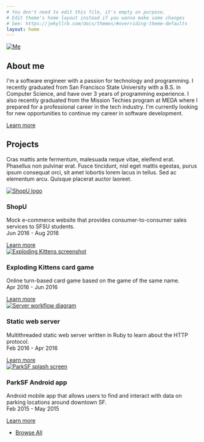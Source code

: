 ```yaml
---
# You don't need to edit this file, it's empty on purpose.
# Edit theme's home layout instead if you wanna make some changes
# See: https://jekyllrb.com/docs/themes/#overriding-theme-defaults
layout: home
---
```

<section id="wrapper">

  <!-- One -->
  <section id="one" class="wrapper spotlight style1">
    <div class="inner">
      <a href="https://linkedin.com/in/{{ site.linked_username }}" class="image">
        <img src="{{ "/assets/img/Luis_Estrada.jpg" }}" alt="Me" />
      </a>
      <div class="content">
        <h2 class="major">About me</h2>
        <p>
        I'm a software engineer with a passion for technology and programming.
        I recently graduated from San Francisco State University with a B.S. in
        Computer Science, and have over 3 years of programming experience.
        I also recently graduated from the Mission Techies program at MEDA
        where I prepared for a professional career in the tech industry.
        I'm currently looking for new opportunities to continue my career
        in software development.
        </p>
        <a href="#" class="special">Learn more</a>
      </div>
    </div>
  </section>

  <!-- Two -->
  <section id="two" class="wrapper alt style1">
    <div class="inner">
      <h2 class="major">Projects</h2>
      <p>Cras mattis ante fermentum, malesuada neque vitae, eleifend erat. Phasellus non pulvinar erat. Fusce tincidunt, nisl eget mattis egestas, purus ipsum consequat orci, sit amet lobortis lorem lacus in tellus. Sed ac elementum arcu. Quisque placerat auctor laoreet.</p>
      <section class="features">
        <article>
          <a href="{{ site.url }}{% link projects/shopu.md %}" class="image">
            <img src="{{ "/assets/img/shopu-mod.jpg" | relative_url }}" alt="ShopU logo" />
          </a>
          <h3 class="major">ShopU</h3>
          <p>Mock e-commerce website that provides consumer-to-consumer sales services to SFSU students.<br>Jun 2016 - Aug 2016</p>
          <a href="#" class="special">Learn more</a>
        </article>
        <article>
          <a href="{{ site.url }}{% link projects/exploding-kittens.md %}" class="image">
            <img src="{{ "/assets/img/exploding-kittens.jpg" | relative_url }}" alt="Exploding Kittens screenshot" />
          </a>
          <h3 class="major">Exploding Kittens card game</h3>
          <p>Online turn-based card game based on the game of the same name.<br>Apr 2016 - Jun 2016</p>
          <a href="#" class="special">Learn more</a>
        </article>
        <article>
          <a href="{{ site.url }}{% link projects/web-server.md %}" class="image">
            <img src="{{ "/assets/img/server-workflow.png" | relative_url }}" alt="Server workflow diagram" />
          </a>
          <h3 class="major">Static web server</h3>
          <p>Multithreaded static web server written in Ruby to learn about the HTTP protocol.<br>Feb 2016 - Apr 2016</p>
          <a href="#" class="special">Learn more</a>
        </article>
        <article>
          <a href="{{ site.url }}{% link projects/parksf.md %}" class="image">
            <img src="{{ "/assets/img/parksf.jpg" | relative_url }}" alt="ParkSF splash screen" />
          </a>
          <h3 class="major">ParkSF Android app</h3>
          <p>Android mobile app that allows users to find and interact with data on parking locations around downtown SF.<br>Feb 2015 - May 2015</p>
          <a href="#" class="special">Learn more</a>
        </article>
      </section>
      <ul class="actions">
        <li><a href="{{ site.url }}{% link navigation/projects.md %}" class="button">Browse All</a></li>
      </ul>
    </div>
  </section>

</section>
